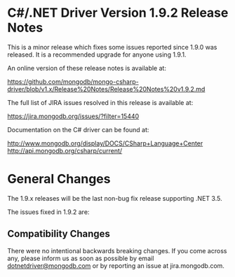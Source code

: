 C#/.NET Driver Version 1.9.2 Release Notes
==========================================

This is a minor release which fixes some issues reported since 1.9.0 was released. It is a recommended
upgrade for anyone using 1.9.1.

An online version of these release notes is available at:

https://github.com/mongodb/mongo-csharp-driver/blob/v1.x/Release%20Notes/Release%20Notes%20v1.9.2.md

The full list of JIRA issues resolved in this release is available at:

https://jira.mongodb.org/issues/?filter=15440

Documentation on the C# driver can be found at:

http://www.mongodb.org/display/DOCS/CSharp+Language+Center
http://api.mongodb.org/csharp/current/

General Changes
===============

The 1.9.x releases will be the last non-bug fix release supporting .NET 3.5.

The issues fixed in 1.9.2 are:


Compatibility Changes
---------------------

There were no intentional backwards breaking changes.  If you come across any,
please inform us as soon as possible by email dotnetdriver@mongodb.com or by reporting 
an issue at jira.mongodb.com.